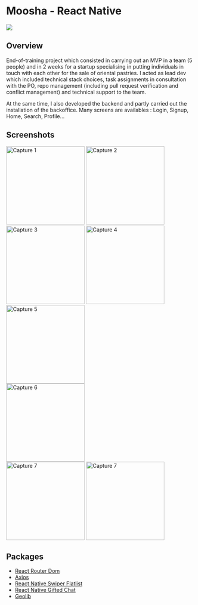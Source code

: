 # Moosha - React Native

[![](https://i.ibb.co/vxNKCFw/moosha.gif)](https://vinted-clone.netlify.app/)

## Overview

End-of-training project which consisted in carrying out an MVP in a team (5 people) and in 2 weeks for a startup specialising in putting individuals in touch with each other for the sale of oriental pastries.
I acted as lead dev which included technical stack choices, task assignments in consultation with the PO, repo management (including pull request verification and conflict management) and technical support to the team.

At the same time, I also developed the backend and partly carried out the installation of the backoffice.
Many screens are availables : Login, Signup, Home, Search, Profile...

## Screenshots

<img
		width="210"
		alt="Capture 1"
		src="https://image.noelshack.com/fichiers/2020/50/5/1607719014-capture-d-ecran-2020-12-11-a-20-14-33.jpg">
<img
		width="210"
		alt="Capture 2"
		src="https://image.noelshack.com/fichiers/2020/50/5/1607719033-capture-d-ecran-2020-12-11-a-20-17-25.png">
<img
		width="210"
		alt="Capture 3"
		src="https://image.noelshack.com/fichiers/2020/50/5/1607719169-capture-d-ecran-2020-12-11-a-20-19-48.jpg">
<img
		width="210"
		alt="Capture 4"
		src="https://image.noelshack.com/fichiers/2020/50/5/1607719177-capture-d-ecran-2020-12-11-a-20-19-33.jpg">
<img
		width="210"
		alt="Capture 5"
		src="https://image.noelshack.com/fichiers/2020/50/5/1607719323-capture-d-ecran-2020-12-11-a-20-17-17.jpg">		
<img
		width="210"
		alt="Capture 6"
		src="https://image.noelshack.com/fichiers/2020/50/5/1607722251-capture-d-ecran-2020-12-11-a-20-16-59.png">		
<img
		width="210"
		alt="Capture 7"
		src="https://image.noelshack.com/fichiers/2020/50/5/1607722268-capture-d-ecran-2020-12-11-a-20-16-25.png">
<img
		width="210"
		alt="Capture 7"
		src="https://image.noelshack.com/fichiers/2020/50/5/1607722368-capture-d-ecran-2020-12-11-a-20-14-20.jpg">		
		
		
## Packages

- [React Router Dom](https://reacttraining.com/react-router/web/guides/quick-start)
- [Axios](https://github.com/axios/axios)
- [React Native Swiper Flatlist](https://github.com/gusgard/react-native-swiper-flatlist) 
- [React Native Gifted Chat](https://github.com/FaridSafi/react-native-gifted-chat) 
- [Geolib](https://github.com/manuelbieh/geolib)

